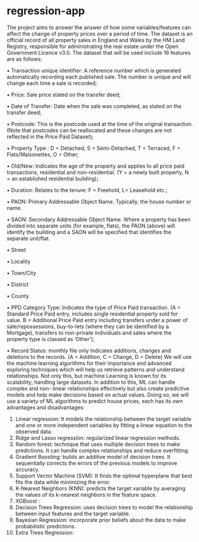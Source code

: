 # regression-app

The project aims to answer the answer of how some variables/features can affect the change of property prices over a period of time. The dataset is an official record of all property sales in England and Wales by the HM Land Registry, responsible for administrating the real estate under the Open Government Licence v3.0.
The dataset that will be used include 16 features are as follows:

•	Transaction unique identifier: A reference number which is generated automatically recording each published sale. The number is unique and will change each time a sale is recorded;

•	Price: Sale price stated on the transfer deed;

•	Date of Transfer: Date when the sale was completed, as stated on the transfer deed;

•	Postcode: This is the postcode used at the time of the original transaction. (Note that postcodes can be reallocated and these changes are not reflected in the Price Paid Dataset);

•	Property Type	: D = Detached, S = Semi-Detached, T = Terraced, F = Flats/Maisonettes, O = Other;

•	Old/New: Indicates the age of the property and applies to all price paid transactions, residential and non-residential. (Y = a newly built property, N = an established residential building);

•	Duration: Relates to the tenure: F = Freehold, L= Leasehold etc.;

•	PAON: Primary Addressable Object Name. Typically, the house number or name.

•	SAON: Secondary Addressable Object Name. Where a property has been divided into separate units (for example, flats), the PAON (above) will identify the building and a SAON will be specified that identifies the separate unit/flat.

•	Street	

•	Locality	

•	Town/City	

•	District	

•	County	

•	PPD Category Type: Indicates the type of Price Paid transaction. (A = Standard Price Paid entry, includes single residential property sold for value. B = Additional Price Paid entry including transfers under a power of sale/repossessions, buy-to-lets (where they can be identified by a Mortgage), transfers to non-private individuals and sales where the property type is classed as ‘Other’);

•	Record Status: monthly file only Indicates additions, changes and deletions to the records. (A = Addition, C = Change, D = Delete)
We will use the machine learning algorithms for their importance and advanced exploring techniques which will help us retrieve patterns and understand relationships. Not only this, but machine Learning is known for its scalability; handling large datasets.
In addition to this, ML can handle complex and non- linear relationships effectively but also create predictive models and help make decisions based on actual values.
Doing so, we will use a variety of ML algorithms to predict house prices, each has its own advantages and disadvantages:
1.	Linear regression: It models the relationship between the target variable and one or more independent variables by fitting a linear equation to the observed data.
2.	Ridge and Lasso regression: regularized linear regression methods.
3.	Random forest: technique that uses multiple decision trees to make predictions. It can handle complex relationships and reduce overfitting.
4.	Gradient Boosting: builds an additive model of decision trees. It sequentially corrects the errors of the previous models to improve accuracy.
5.	Support Vector Machine (SVM): It finds the optimal hyperplane that best fits the data while minimizing the error.
6.	K-Nearest Neighbors (KNN): predicts the target variable by averaging the values of its k-nearest neighbors in the feature space.
7.	XGBoost :
8.	Decision Trees Regression: uses decision trees to model the relationship between input features and the target variable.
9.	Bayesian Regression: incorporate prior beliefs about the data to make probabilistic predictions.
10.	Extra Trees Regression:

